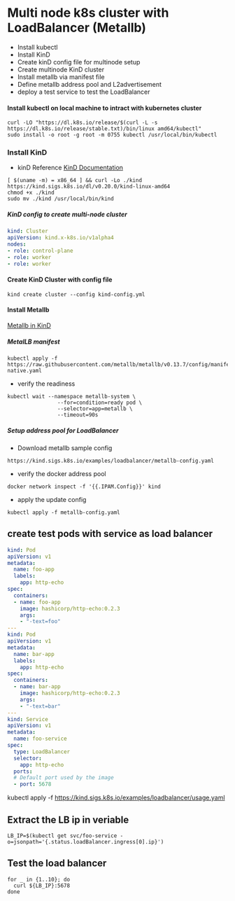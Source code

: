 # Multi node k8s cluster with LoadBalancer (Metallb)

- Install kubectl
- Install KinD
- Create kinD config file for multinode setup
- Create multinode KinD cluster
- Install metallb via manifest file
- Define metallb address pool and L2advertisement
- deploy a test service to test the LoadBalancer

#### Install kubectl on local machine to intract with kubernetes cluster
```
curl -LO "https://dl.k8s.io/release/$(curl -L -s https://dl.k8s.io/release/stable.txt)/bin/linux amd64/kubectl"
sudo install -o root -g root -m 0755 kubectl /usr/local/bin/kubectl
```

### Install KinD
- kinD Reference [KinD Documentation](https://kind.sigs.k8s.io/)
```
[ $(uname -m) = x86_64 ] && curl -Lo ./kind https://kind.sigs.k8s.io/dl/v0.20.0/kind-linux-amd64
chmod +x ./kind
sudo mv ./kind /usr/local/bin/kind
```

##### KinD config to create multi-node cluster

```yaml
kind: Cluster
apiVersion: kind.x-k8s.io/v1alpha4
nodes:
- role: control-plane
- role: worker
- role: worker
```

#### Create KinD Cluster with config file

```shell
kind create cluster --config kind-config.yml
```

#### Install Metallb

[Metallb in KinD](https://kind.sigs.k8s.io/docs/user/loadbalancer/)

##### MetalLB manifest

```shell
kubectl apply -f https://raw.githubusercontent.com/metallb/metallb/v0.13.7/config/manifests/metallb-native.yaml
```
- verify the readiness
```shell
kubectl wait --namespace metallb-system \
                --for=condition=ready pod \
                --selector=app=metallb \
                --timeout=90s
```

##### Setup address pool for LoadBalancer

- Download metallb sample config
```
https://kind.sigs.k8s.io/examples/loadbalancer/metallb-config.yaml
```
- verify the docker address pool
```shell
docker network inspect -f '{{.IPAM.Config}}' kind
```
- apply the update config
```shell
kubectl apply -f metallb-config.yaml
```

## create test pods with service as load balancer 

```yaml
kind: Pod
apiVersion: v1
metadata:
  name: foo-app
  labels:
    app: http-echo
spec:
  containers:
  - name: foo-app
    image: hashicorp/http-echo:0.2.3
    args:
    - "-text=foo"
---
kind: Pod
apiVersion: v1
metadata:
  name: bar-app
  labels:
    app: http-echo
spec:
  containers:
  - name: bar-app
    image: hashicorp/http-echo:0.2.3
    args:
    - "-text=bar"
---
kind: Service
apiVersion: v1
metadata:
  name: foo-service
spec:
  type: LoadBalancer
  selector:
    app: http-echo
  ports:
  # Default port used by the image
  - port: 5678

```
kubectl apply -f https://kind.sigs.k8s.io/examples/loadbalancer/usage.yaml

## Extract the LB ip in veriable

```shell 
LB_IP=$(kubectl get svc/foo-service -o=jsonpath='{.status.loadBalancer.ingress[0].ip}') 
```

## Test the load balancer
```shell
for _ in {1..10}; do
  curl ${LB_IP}:5678
done
```
